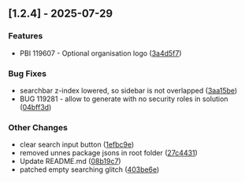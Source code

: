 ## [1.2.4] - 2025-07-29

### Features

* PBI 119607 - Optional organisation logo ([3a4d5f7](https://github.com/delegateas/DataModelViewer/commit/3a4d5f7))

### Bug Fixes

* searchbar z-index lowered, so sidebar is not overlapped ([3aa15be](https://github.com/delegateas/DataModelViewer/commit/3aa15be))
* BUG 119281 - allow to generate with no security roles in solution ([04bff3d](https://github.com/delegateas/DataModelViewer/commit/04bff3d))

### Other Changes

* clear search input button ([1efbc9e](https://github.com/delegateas/DataModelViewer/commit/1efbc9e))
* removed unnes package jsons in root folder ([27c4431](https://github.com/delegateas/DataModelViewer/commit/27c4431))
* Update README.md ([08b19c7](https://github.com/delegateas/DataModelViewer/commit/08b19c7))
* patched empty searching glitch ([403be6e](https://github.com/delegateas/DataModelViewer/commit/403be6e))


